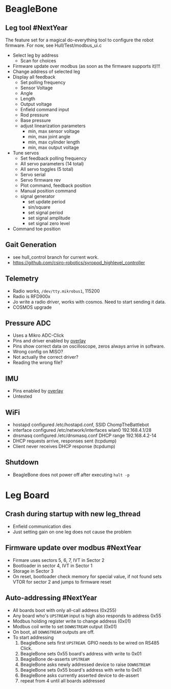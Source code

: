 # BeagleBone

## Leg tool **#NextYear**

The feature set for a magical do-everything tool to configure the robot
firmware. For now, see Hull/Test/modbus_ui.c

  * Select leg by address
    * Scan for choices
  * Firmware update over modbus (as soon as the firmware supports it)!!!
  * Change address of selected leg
  * Display all feedback
    * Set polling frequency
    * Sensor Voltage
    * Angle
    * Length
    * Output voltage
    * Enfield command input
    * Rod pressure
    * Base pressure
    * adjust linearization parameters
      * min, max sensor voltage
      * min, max joint angle
      * min, max cylinder length
      * min, max output voltage
  * Tune servos
    * Set feedback polling frequency
    * All servo parameters (14 total)
    * All servo toggles (5 total)
    * Servo serial
    * Servo firmware rev
    * Plot command, feedback position
    * Manual position command
    * signal generator
      * set update period
      * sin/square
      * set signal period
      * set signal amplitude
      * set signal zero level
  * Command toe position

## Gait Generation
  * see hull_control branch for current work.
  * https://github.com/csiro-robotics/syropod_highlevel_controller

## Telemetry
  * Radio works, `/dev/tty.mikrobus1`, 115200
  * Radio is RFD900x
  * Jo write a radio driver, works with cosmos. Need to start sending it data.
  * COSMOS upgrade

## Pressure ADC
  * Uses a Mikro ADC-Click
  * Pins and driver enabled by [overlay](https://github.com/contradict/BeagleBoard-DeviceTrees/blob/v4.19.x-ti/src/arm/BBAI-SPI3-ADC-IMU.dts)
  * Pins show correct data on oscilloscope, zeros always arrive in software.
  * Wrong config on MISO?
  * Not actually the correct driver?
  * Reading the wrong file?

## IMU
  * Pins enabled by [overlay](https://github.com/contradict/BeagleBoard-DeviceTrees/blob/v4.19.x-ti/src/arm/BBAI-SPI3-ADC-IMU.dts)
  * Untested

## WiFi
  * hostapd configured /etc/hostapd.conf, SSID ChompTheBattlebot
  * interface configured /etc/network/interfaces wlan0 192.168.4.1/28
  * dnsmasq configured /etc/dnsmasq.conf DHCP range 192.168.4.2-14
  * DHCP requests arrive, responses sent (tcpdump)
  * Client never receives DHCP response (tcpdump)

## Shutdown
  * BeagleBone does not power off after executing `halt -p`

# Leg Board

## Crash during startup with new leg_thread
  * Enfield communication dies
  * Just setting gain on one leg does not cause the problem

## Firmware update over modbus **#NextYear**

  * Firmare uses sectors 5, 6, 7, IVT in Sector 2
  * Bootloader in sector 4, IVT in Sector 1
  * Storage in Sector 3
  * On reset, bootloader check memory for special value, if not found sets
    VTOR for sector 2 and jumps to firmware reset

## Auto-addressing **#NextYear**
  * All boards boot with only all-call address (0x255)
  * Any board who's `UPSTREAM` input is high also responds to address 0x55
  * Modbus holding register write to change address (0x01)
  * Modbus coil write to set `DOWNSTREAM` output (0x01)
  * On boot, all `DOWNSTREAM` outputs are off.
  * To start addressing
      1. BeagleBone sets first `UPSTREAM`. GPIO needs to be wired on RS485
         Click.
      2. BeagleBone sets 0x55 board's address with write to 0x01
      3. BeagleBone de-asserts `UPSTREAM`
      4. BeagleBone asks newly addressed device to raise `DOWNSTREAM`
      5. BeagleBone sets 0x55 board's address with write to 0x01
      6. BeagleBone asks currently asserted device to de-assert
      7. repeat from 4 until all boards addressed

